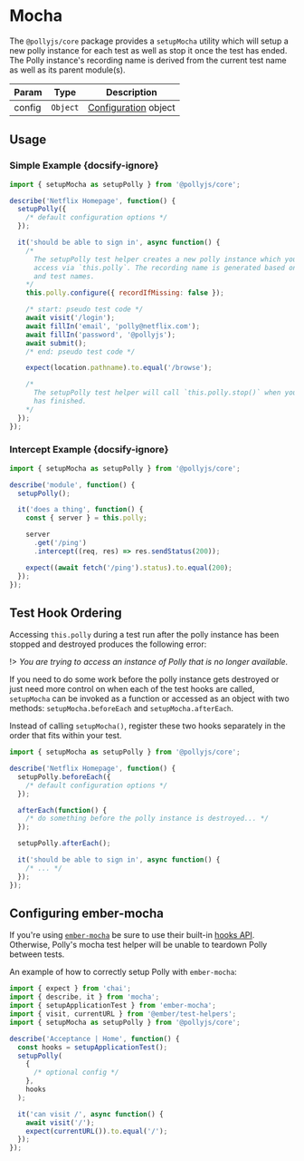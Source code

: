 # Mocha

The `@pollyjs/core` package provides a `setupMocha` utility which will setup
a new polly instance for each test as well as stop it once the test has ended.
The Polly instance's recording name is derived from the current test name as well as its
parent module(s).

| Param  | Type     | Description                           |
| ------ | -------- | ------------------------------------- |
| config | `Object` | [Configuration](configuration) object |

## Usage

### Simple Example {docsify-ignore}

```js
import { setupMocha as setupPolly } from '@pollyjs/core';

describe('Netflix Homepage', function() {
  setupPolly({
    /* default configuration options */
  });

  it('should be able to sign in', async function() {
    /*
      The setupPolly test helper creates a new polly instance which you can
      access via `this.polly`. The recording name is generated based on the module
      and test names.
    */
    this.polly.configure({ recordIfMissing: false });

    /* start: pseudo test code */
    await visit('/login');
    await fillIn('email', 'polly@netflix.com');
    await fillIn('password', '@pollyjs');
    await submit();
    /* end: pseudo test code */

    expect(location.pathname).to.equal('/browse');

    /*
      The setupPolly test helper will call `this.polly.stop()` when your test
      has finished.
    */
  });
});
```

### Intercept Example {docsify-ignore}

```js
import { setupMocha as setupPolly } from '@pollyjs/core';

describe('module', function() {
  setupPolly();

  it('does a thing', function() {
    const { server } = this.polly;

    server
      .get('/ping')
      .intercept((req, res) => res.sendStatus(200));

    expect((await fetch('/ping').status).to.equal(200);
  });
});
```

## Test Hook Ordering

Accessing `this.polly` during a test run after the polly instance has been
stopped and destroyed produces the following error:

!> _You are trying to access an instance of Polly that is no longer available._

If you need to do some work before the polly instance gets destroyed or just need more control on when each of the test hooks are called, `setupMocha` can be invoked as a function or accessed as an object with two methods: `setupMocha.beforeEach` and `setupMocha.afterEach`.

Instead of calling `setupMocha()`, register these two hooks separately in the order that fits within your test.

```js
import { setupMocha as setupPolly } from '@pollyjs/core';

describe('Netflix Homepage', function() {
  setupPolly.beforeEach({
    /* default configuration options */
  });

  afterEach(function() {
    /* do something before the polly instance is destroyed... */
  });

  setupPolly.afterEach();

  it('should be able to sign in', async function() {
    /* ... */
  });
});
```

## Configuring ember-mocha

If you're using [`ember-mocha`](https://github.com/emberjs/ember-mocha) be sure to use their built-in
[hooks API](https://github.com/emberjs/ember-mocha#setup-tests).  Otherwise, Polly's mocha test helper will be unable to teardown Polly between tests.

An example of how to correctly setup Polly with `ember-mocha`:

```js
import { expect } from 'chai';
import { describe, it } from 'mocha';
import { setupApplicationTest } from 'ember-mocha';
import { visit, currentURL } from '@ember/test-helpers';
import { setupMocha as setupPolly } from '@pollyjs/core';

describe('Acceptance | Home', function() {
  const hooks = setupApplicationTest();
  setupPolly(
    {
      /* optional config */
    },
    hooks
  );

  it('can visit /', async function() {
    await visit('/');
    expect(currentURL()).to.equal('/');
  });
});
```
